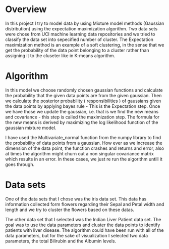 # Overview

In this project I try to model data by using Mixture model methods (Gaussian distribution) using the expectation maximization algorithm. Two data sets were chose from UCI machine learning data repositories and we tried to classify the data set into sepecified number of cluster. The Expectation maximization method is an example of a soft 
clustering, in the sense that we get the probability of the data point belonging to a cluster rather than assigning it to the cluseter like in K-means algorithm. 

# Algorithm

In this model we choose randomly chosen gaussian functions and calculate the probability that the given data points are from the given gaussian. Then we calculate the posterior probability ( responsibilities )  of gaussians given the data points by applying bayes rule - This is the Expectation step. Once we have those we update the gaussian, i.e. that is we find the new means and covariance - this step is called the maximization step. The formula for the new means is derived by maximizing the log likelihood function of the gaussian mixture model. 

I have used the Multivariate_normal function from the numpy library to find the probability of data points from a gaussian. How ever as we increase the dimension of the data point, the function crashes and returns and error, also at times the algorithm might churn out a non singular covariance matrix which results in an error. 
In these cases, we just re run the algorithm untill it goes through. 

# Data sets

One of the data sets that I chose was the iris data set. This data has information collected form flowers regarding their Sepal and Petal width and length and we try to cluster the flowers based on these datas. 

The other data set that I selected was the Indian Liver Patient data set. The goal was to use the data parameters and cluster the data points to identify patients with liver disease. The algorithm could have been run with all of the data parameters, but for the sake of visualization I selected two data parameters, the total Bilirubin and the Albumin levels. 
